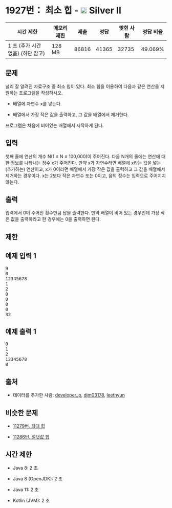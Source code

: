 # 1927번： 최소 힙 - <img src="https://static.solved.ac/tier_small/9.svg" style="height:20px" /> Silver II



| 시간 제한 | 메모리 제한 | 제출 | 정답 | 맞힌 사람 | 정답 비율 |
| --- | --- | --- | --- | --- | --- |
| 1 초 (추가 시간 없음)  (하단 참고) | 128 MB | 86816 | 41365 | 32735 | 49.069% |
## 문제

널리 잘 알려진 자료구조 중 최소 힙이 있다. 최소 힙을 이용하여 다음과 같은 연산을 지원하는 프로그램을 작성하시오.

- 배열에 자연수 x를 넣는다.

- 배열에서 가장 작은 값을 출력하고, 그 값을 배열에서 제거한다.

프로그램은 처음에 비어있는 배열에서 시작하게 된다.

## 입력

첫째 줄에 연산의 개수 N(1 ≤ N ≤ 100,000)이 주어진다. 다음 N개의 줄에는 연산에 대한 정보를 나타내는 정수 x가 주어진다. 만약 x가 자연수라면 배열에 x라는 값을 넣는(추가하는) 연산이고, x가 0이라면 배열에서 가장 작은 값을 출력하고 그 값을 배열에서 제거하는 경우이다. x는 2보다 작은 자연수 또는 0이고, 음의 정수는 입력으로 주어지지 않는다.

## 출력

입력에서 0이 주어진 횟수만큼 답을 출력한다. 만약 배열이 비어 있는 경우인데 가장 작은 값을 출력하라고 한 경우에는 0을 출력하면 된다.

## 제한

## 예제 입력 1

<pre>9
0
12345678
1
2
0
0
0
0
32
</pre>
## 예제 출력 1

<pre>0
1
2
12345678
0
</pre>
## 출처

- 데이터를 추가한 사람: [developer_p](/user/developer_p), [djm03178](/user/djm03178), [leethyun](/user/leethyun)

## 비슷한 문제

- [11279번. 최대 힙](/problem/11279)

- [11286번. 절댓값 힙](/problem/11286)

## 시간 제한

- Java 8: 2 초

- Java 8 (OpenJDK): 2 초

- Java 11: 2 초

- Kotlin (JVM): 2 초